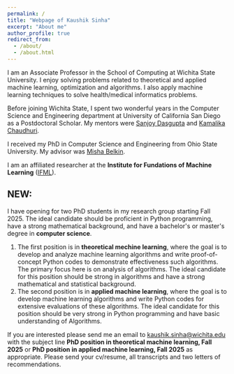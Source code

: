 ```yaml
---
permalink: /
title: "Webpage of Kaushik Sinha"
excerpt: "About me"
author_profile: true
redirect_from: 
  - /about/
  - /about.html
---
```



I am an Associate Professor in the School of Computing at Wichita State University. I enjoy solving problems related to theoretical and applied machine learning, optimization and algorithms. I also apply machine learning techniques to solve health/medical informatics problems. 

Before joining Wichita State, I spent two wonderful years in the Computer Science and Engineering department at University of California San Diego as a Postdoctoral Scholar. My mentors were [Sanjoy Dasgupta](https://cseweb.ucsd.edu/~dasgupta/) and [Kamalika Chaudhuri](http://cseweb.ucsd.edu/~kamalika/).

I received my PhD in Computer Science and Engineering from Ohio State University. My advisor was [Misha Belkin](http://web.cse.ohio-state.edu/~belkin.8/).

I am an affiliated researcher at the **Institute for Fundations of Machine Learning** ([IFML](https://ml.utexas.edu/ifml)).


## NEW:
<!--1. I have an opening for an MS thesis/project student in my research group starting Fall 2021. Ideal candidate should have already taken Machine Learning/Deep Learning class. Funding for this position is available through Graduate Teaching Assistatship. Interested candidates should email me their resume/cv.-->
I have opening for two PhD students in my research group starting Fall 2025. The ideal candidate should be proficient in Python programming, have a strong mathematical background, and have a bachelor's or master's degree in **computer science**. 

1. The first position is in **theoretical mechine learning**, where the goal is to develop and analyze machine learning algorithms and write proof-of-concept Python codes to demonstrate effectiveness such algorithms. The primary focus here is on analysis of algorithms. The ideal candidate for this position should be strong in algorithms and have a strong mathematical and statistical background.
2. The second position is in **applied machine learning**, where the goal is to develop machine learning algorithms and write Python codes for extensive evaluations of these algorithms. The ideal candidate for this position should be very strong in Python programming and have basic understanding of Algorithms.

If you are interested please send me an email to kaushik.sinha@wichita.edu with the subject line **PhD position in theoretical machine learning, Fall 2025**  or **PhD position in applied machine learning, Fall 2025** as appropriate. Please send your cv/resume, all transcripts and two letters of recommendations.
<!--[Details here](https://github.com/kaushik-sinha/kaushik-sinha.github.io/files/5541214/phd_position_ad.pdf)-->

<br>
<!--Check out my [Machine Learning Club channel.](https://www.youtube.com/@machinelearningclub)-->
